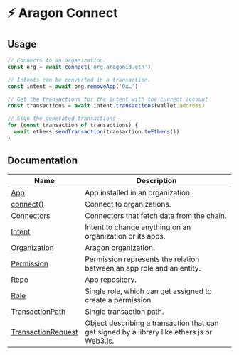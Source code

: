 # ⚡ Aragon Connect

## Usage

```js
// Connects to an organization.
const org = await connect('org.aragonid.eth')

// Intents can be converted in a transaction.
const intent = await org.removeApp('0x…')

// Get the transactions for the intent with the current account
const transactions = await intent.transactions(wallet.address)

// Sign the generated transactions
for (const transaction of transactions) {
  await ethers.sendTransaction(transaction.toEthers())
}
```

## Documentation

| Name                                              | Description                                                                                 |
| ------------------------------------------------- | ------------------------------------------------------------------------------------------- |
| [App](docs/app.md)                                | App installed in an organization.                                                           |
| [connect()](docs/connect.md)                      | Connect to organizations.                                                                   |
| [Connectors](docs/connectors.md)                  | Connectors that fetch data from the chain.                                                  |
| [Intent](docs/intent.md)                          | Intent to change anything on an organization or its apps.                                   |
| [Organization](docs/organization.md)              | Aragon organization.                                                                        |
| [Permission](docs/permission.md)                  | Permission represents the relation between an app role and an entity.                       |
| [Repo](docs/repo.md)                              | App repository.                                                                             |
| [Role](docs/role.md)                              | Single role, which can get assigned to create a permission.                                 |
| [TransactionPath](docs/transaction-path.md)       | Single transaction path.                                                                    |
| [TransactionRequest](docs/transaction-request.md) | Object describing a transaction that can get signed by a library like ethers.js or Web3.js. |
